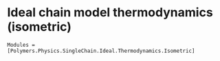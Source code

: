 # Ideal chain model thermodynamics (isometric)

```@autodocs
Modules = [Polymers.Physics.SingleChain.Ideal.Thermodynamics.Isometric]
```
